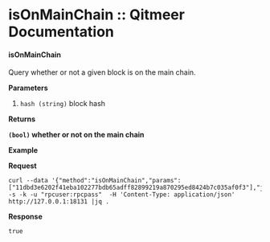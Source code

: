 # isOnMainChain :: Qitmeer Documentation

#### isOnMainChain <a href="#isonmainchain" id="isonmainchain"></a>

Query whether or not a given block is on the main chain.

**Parameters**

1. `hash (string)` block hash

**Returns**

**`(bool)` whether or not on the main chain**

**Example**

**Request**

```
curl --data '{"method":"isOnMainChain","params":["11dbd3e6202f41eba102277bdb65adff82899219a870295ed8424b7c035af0f3"],"jsonrpc":"2.0","id":1}' -s -k -u "rpcuser:rpcpass"  -H 'Content-Type: application/json' http://127.0.0.1:18131 |jq .
```

**Response**

```
true
```
